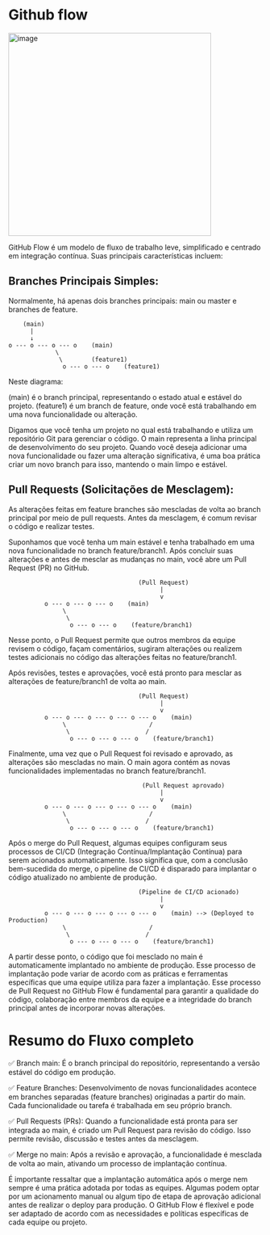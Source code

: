 # Github flow
<img width="402" alt="image" src="https://github.com/lsmatias/githubflow/assets/28391885/f3d25dd6-55e5-4e56-b240-f22036a33b9d">

GitHub Flow é um modelo de fluxo de trabalho leve, simplificado e centrado em integração contínua. Suas principais características incluem:
## Branches Principais Simples: 

Normalmente, há apenas dois branches principais: main ou master e branches de feature.
        
        (main)
          |
          ↓
    o --- o --- o --- o    (main)
                 \
                  \        (feature1)
                   o --- o --- o    (feature1)

Neste diagrama:

(main) é o branch principal, representando o estado atual e estável do projeto.
(feature1) é um branch de feature, onde você está trabalhando em uma nova funcionalidade ou alteração.

Digamos que você tenha um projeto no qual está trabalhando e utiliza um repositório Git para gerenciar o código. O main representa a linha principal de desenvolvimento do seu projeto. Quando você deseja adicionar uma nova funcionalidade ou fazer uma alteração significativa, é uma boa prática criar um novo branch para isso, mantendo o main limpo e estável.

## Pull Requests (Solicitações de Mesclagem): 
As alterações feitas em feature branches são mescladas de volta ao branch principal por meio de pull requests. Antes da mesclagem, é comum revisar o código e realizar testes.

Suponhamos que você tenha um main estável e tenha trabalhado em uma nova funcionalidade no branch feature/branch1. Após concluir suas alterações e antes de mesclar as mudanças no main, você abre um Pull Request (PR) no GitHub.
                                       
                                        (Pull Request)
                                              |
                                              v
              o --- o --- o --- o    (main)
                   \
                    \
                     o --- o --- o    (feature/branch1)
Nesse ponto, o Pull Request permite que outros membros da equipe revisem o código, façam comentários, sugiram alterações ou realizem testes adicionais no código das alterações feitas no feature/branch1.

Após revisões, testes e aprovações, você está pronto para mesclar as alterações de feature/branch1 de volta ao main.
                                        
                                        (Pull Request)       
                                              |
                                              v
              o --- o --- o --- o --- o --- o    (main)
                   \                       /
                    \                     /
                     o --- o --- o --- o    (feature/branch1)

Finalmente, uma vez que o Pull Request foi revisado e aprovado, as alterações são mescladas no main. O main agora contém as novas funcionalidades implementadas no branch feature/branch1.

                                         (Pull Request aprovado)
                                              |
                                              v
              o --- o --- o --- o --- o --- o    (main)
                   \                       /
                    \                     /
                     o --- o --- o --- o    (feature/branch1)

Após o merge do Pull Request, algumas equipes configuram seus processos de CI/CD (Integração Contínua/Implantação Contínua) para serem acionados automaticamente. Isso significa que, com a conclusão bem-sucedida do merge, o pipeline de CI/CD é disparado para implantar o código atualizado no ambiente de produção.

                                        (Pipeline de CI/CD acionado)
                                              |
                                              v
              o --- o --- o --- o --- o --- o    (main) --> (Deployed to Production)
                   \                       /
                    \                     /
                     o --- o --- o --- o    (feature/branch1)


A partir desse ponto, o código que foi mesclado no main é automaticamente implantado no ambiente de produção. Esse processo de implantação pode variar de acordo com as práticas e ferramentas específicas que uma equipe utiliza para fazer a implantação. Esse processo de Pull Request no GitHub Flow é fundamental para garantir a qualidade do código, colaboração entre membros da equipe e a integridade do branch principal antes de incorporar novas alterações.

# Resumo do Fluxo completo

:white_check_mark: Branch main: É o branch principal do repositório, representando a versão estável do código em produção.

:white_check_mark: Feature Branches: Desenvolvimento de novas funcionalidades acontece em branches separadas (feature branches) originadas a partir do main. Cada funcionalidade ou tarefa é trabalhada em seu próprio branch.

:white_check_mark: Pull Requests (PRs): Quando a funcionalidade está pronta para ser integrada ao main, é criado um Pull Request para revisão do código. Isso permite revisão, discussão e testes antes da mesclagem.

:white_check_mark: Merge no main: Após a revisão e aprovação, a funcionalidade é mesclada de volta ao main, ativando um processo de implantação contínua.

É importante ressaltar que a implantação automática após o merge nem sempre é uma prática adotada por todas as equipes. Algumas podem optar por um acionamento manual ou algum tipo de etapa de aprovação adicional antes de realizar o deploy para produção. O GitHub Flow é flexível e pode ser adaptado de acordo com as necessidades e políticas específicas de cada equipe ou projeto.
